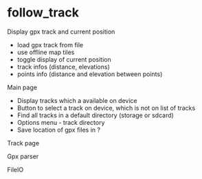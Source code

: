 # follow_track

Display gpx track and current position

- load gpx track from file
- use offline map tiles
- toggle display of current position
- track infos (distance, elevations)
- points info (distance and elevation between points)

Main page
- Display tracks which a available on device
- Button to select a track on device, which is not on list of tracks
- Find all tracks in a default directory (storage or sdcard)
- Options menu - track directory
- Save location of gpx files in ?

Track page

Gpx parser

FileIO
